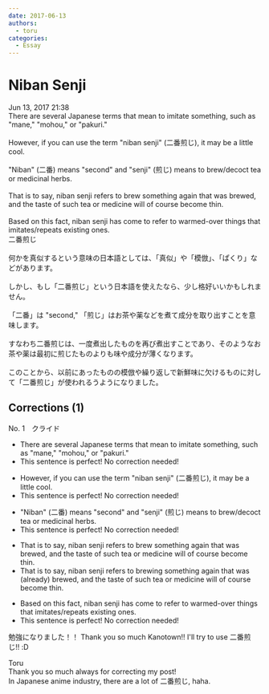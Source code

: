 ```yaml
---
date: 2017-06-13
authors:
  - toru
categories:
  - Essay
---
```


<h1 id="subject_show">Niban Senji</h1>
<div class="date">Jun 13, 2017 21:38</div>
<div id="post"><div id="body_show_ori">
There are several Japanese terms that mean to imitate something, such as "mane," "mohou," or "pakuri."<br/><br/>However, if you can use the term "niban senji" (二番煎じ), it may be a little cool.<br/><br/>"Niban" (二番) means "second" and "senji" (煎じ) means to brew/decoct tea or medicinal herbs.<br/><br/>That is to say, niban senji refers to brew something again that was brewed, and the taste of such tea or medicine will of course become thin.<br/><br/>Based on this fact, niban senji has come to refer to warmed-over things that imitates/repeats existing ones.
</div></div>

<!-- more -->

<div id="post_ja"><div id="body_show_mo">
二番煎じ<br/><br/>何かを真似するという意味の日本語としては、「真似」や「模倣」、「ぱくり」などがあります。<br/><br/>しかし、もし「二番煎じ」という日本語を使えたなら、少し格好いいかもしれません。<br/><br/>「二番」は "second," 「煎じ」はお茶や薬などを煮て成分を取り出すことを意味します。<br/><br/>すなわち二番煎じは、一度煮出したものを再び煮出すことであり、そのようなお茶や薬は最初に煎じたものよりも味や成分が薄くなります。<br/><br/>このことから、以前にあったものの模倣や繰り返しで新鮮味に欠けるものに対して「二番煎じ」が使われるうようになりました。
</div></div>

## Corrections (1)
<div id="block"><div class="first_name"> No. 1　<span class="just_name">クライド</span></div><div id="block2">
<ul class="correction_field">
<li class="incorrect">There are several Japanese terms that mean to imitate something, such as "mane," "mohou," or "pakuri."</li>
<li class="corrected perfect">This sentence is perfect! No correction needed!</li>
</ul>
<ul class="correction_field">
<li class="incorrect">However, if you can use the term "niban senji" (二番煎じ), it may be a little cool.</li>
<li class="corrected perfect">This sentence is perfect! No correction needed!</li>
</ul>
<ul class="correction_field">
<li class="incorrect">"Niban" (二番) means "second" and "senji" (煎じ) means to brew/decoct tea or medicinal herbs.</li>
<li class="corrected perfect">This sentence is perfect! No correction needed!</li>
</ul>
<ul class="correction_field">
<li class="incorrect">That is to say, niban senji refers to brew something again that was brewed, and the taste of such tea or medicine will of course become thin.</li>
<li class="corrected correct">
That is to say, niban senji refers to brew<span class="f_blue">ing </span>something again that was <span class="f_gray">(already)</span> brewed, and the taste of such tea or medicine will of course become thin.
</li>
</ul>
<ul class="correction_field">
<li class="incorrect">Based on this fact, niban senji has come to refer to warmed-over things that imitates/repeats existing ones.</li>
<li class="corrected perfect">This sentence is perfect! No correction needed!</li>
</ul>
<p class="comment_small">
 勉強になりました！！ Thank you so much Kanotown!! I'll try to use 二番煎じ!! :D
</p>

</div><div class="name"><span class="just_name">Toru</span><br>
Thank you so much always for correcting my post!<br/>In Japanese anime industry, there are a lot of 二番煎じ, haha.
</div>
</div>
